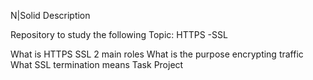 N|Solid
Description

Repository to study the following Topic: HTTPS -SSL

What is HTTPS SSL 2 main roles
What is the purpose encrypting traffic
What SSL termination means
Task Project